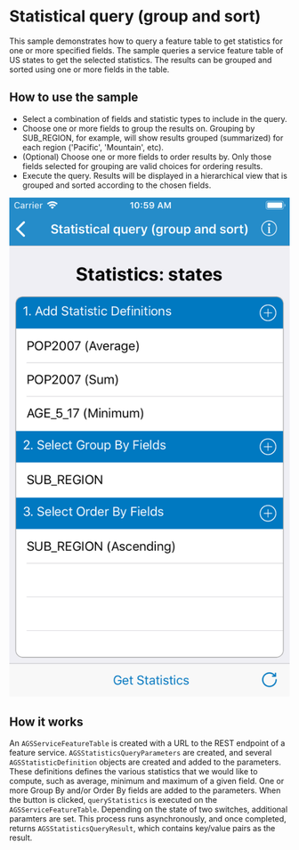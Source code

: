 # Statistical query (group and sort)

This sample demonstrates how to query a feature table to get statistics for one or more specified fields.  The sample queries a service feature table of US states to get the selected statistics. The results can be grouped and sorted using one or more fields in the table.

## How to use the sample

- Select a combination of fields and statistic types to include in the query.
- Choose one or more fields to group the results on. Grouping by SUB_REGION, for example, will show results grouped (summarized) for each region ('Pacific', 'Mountain', etc).
- (Optional) Choose one or more fields to order results by. Only those fields selected for grouping are valid choices for ordering results.
- Execute the query. Results will be displayed in a hierarchical view that is grouped and sorted according to the chosen fields.

![](image1.png)

## How it works

An `AGSServiceFeatureTable` is created with a URL to the REST endpoint of a feature service. `AGSStatisticsQueryParameters` are created, and several `AGSStatisticDefinition` objects are created and added to the parameters. These definitions defines the various statistics that we would like to compute, such as average, minimum and maximum of a given field. One or more Group By and/or Order By fields are added to the parameters. When the button is clicked, `queryStatistics` is executed on the `AGSServiceFeatureTable`. Depending on the state of two switches, additional paramters are set. This process runs asynchronously, and once completed, returns `AGSStatisticsQueryResult`, which contains key/value pairs as the result.




